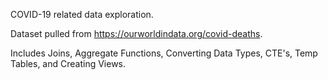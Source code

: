 COVID-19 related data exploration. 

Dataset pulled from https://ourworldindata.org/covid-deaths.

Includes Joins, Aggregate Functions, Converting Data Types, CTE's, Temp Tables, and Creating Views.
